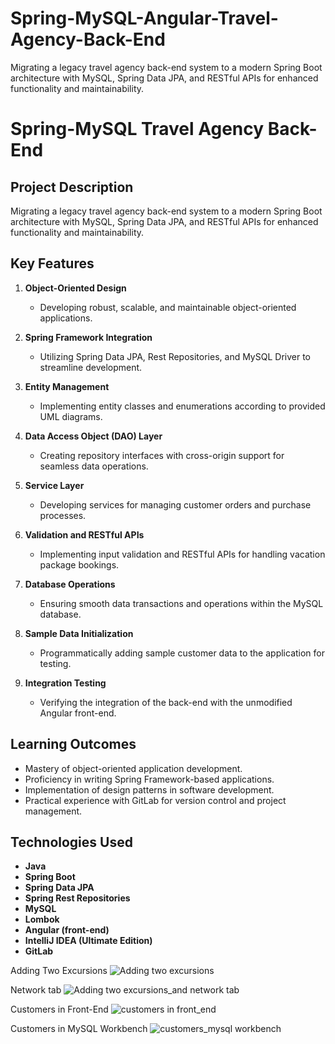 # Spring-MySQL-Angular-Travel-Agency-Back-End
Migrating a legacy travel agency back-end system to a modern Spring Boot architecture with MySQL, Spring Data JPA, and RESTful APIs for enhanced functionality and maintainability.

# Spring-MySQL Travel Agency Back-End

## Project Description

Migrating a legacy travel agency back-end system to a modern Spring Boot architecture with MySQL, Spring Data JPA, and RESTful APIs for enhanced functionality and maintainability.

## Key Features

1. **Object-Oriented Design**
   - Developing robust, scalable, and maintainable object-oriented applications.

2. **Spring Framework Integration**
   - Utilizing Spring Data JPA, Rest Repositories, and MySQL Driver to streamline development.

3. **Entity Management**
   - Implementing entity classes and enumerations according to provided UML diagrams.

4. **Data Access Object (DAO) Layer**
   - Creating repository interfaces with cross-origin support for seamless data operations.

5. **Service Layer**
   - Developing services for managing customer orders and purchase processes.

6. **Validation and RESTful APIs**
   - Implementing input validation and RESTful APIs for handling vacation package bookings.

7. **Database Operations**
   - Ensuring smooth data transactions and operations within the MySQL database.

8. **Sample Data Initialization**
   - Programmatically adding sample customer data to the application for testing.

9. **Integration Testing**
   - Verifying the integration of the back-end with the unmodified Angular front-end.

## Learning Outcomes

- Mastery of object-oriented application development.
- Proficiency in writing Spring Framework-based applications.
- Implementation of design patterns in software development.
- Practical experience with GitLab for version control and project management.

## Technologies Used

- **Java**
- **Spring Boot**
- **Spring Data JPA**
- **Spring Rest Repositories**
- **MySQL**
- **Lombok**
- **Angular (front-end)**
- **IntelliJ IDEA (Ultimate Edition)**
- **GitLab**

Adding Two Excursions
![Adding two excursions](https://github.com/MayCooper/Spring-MySQL-Angular-Travel-Agency-Back-End/assets/82129870/6c7ec0d1-6426-4daf-870a-f564ef42e3c4)

Network tab
![Adding two excursions_and network tab](https://github.com/MayCooper/Spring-MySQL-Angular-Travel-Agency-Back-End/assets/82129870/20f67356-549f-470b-bf7b-d22913137cfb)

Customers in Front-End
![customers in front_end](https://github.com/MayCooper/Spring-MySQL-Angular-Travel-Agency-Back-End/assets/82129870/cacda23c-f7d7-4e02-80ab-f516208452ac)

Customers in MySQL Workbench
![customers_mysql workbench](https://github.com/MayCooper/Spring-MySQL-Angular-Travel-Agency-Back-End/assets/82129870/a9e0ddde-1e83-4ec1-8762-03ff4d2fb5d1)

